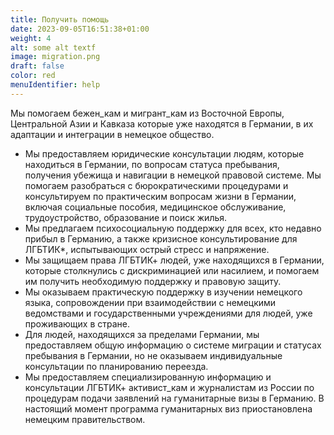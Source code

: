 ```yaml
---
title: Получить помощь
date: 2023-09-05T16:51:38+01:00
weight: 4
alt: some alt textf
image: migration.png
draft: false
color: red
menuIdentifier: help
---
```

Мы помогаем бежен_кам и мигрант_кам из Восточной Европы, Центральной Азии и Кавказа которые уже находятся в Германии, в их адаптации и интеграции в немецкое общество.

* Мы предоставляем юридические консультации людям, которые находиться в Германии, по вопросам статуса пребывания, получения убежища и навигации в немецкой правовой системе. Мы помогаем разобраться с бюрократическими процедурами и консультируем по практическим вопросам жизни в Германии, включая социальные пособия, медицинское обслуживание, трудоустройство, образование и поиск жилья.
* Мы предлагаем психосоциальную поддержку для всех, кто недавно прибыл в Германию, а также кризисное консультирование для ЛГБТИК\*, испытывающих острый стресс и напряжение.
* Мы защищаем права ЛГБТИК+ людей, уже находящихся в Германии, которые столкнулись с дискриминацией или насилием, и помогаем им получить необходимую поддержку и правовую защиту.
* Мы оказываем практическую поддержку в изучении немецкого языка, сопровождении при взаимодействии с немецкими ведомствами и государственными учреждениями для людей, уже проживающих в стране.
* Для людей, находящихся за пределами Германии, мы предоставляем общую информацию о системе миграции и статусах пребывания в Германии, но не оказываем индивидуальные консультации по планированию переезда.
* Мы предоставляем специализированную информацию и консультации ЛГБТИК+ активист_кам и журналистам из России по процедурам подачи заявлений на гуманитарные визы в Германию. В настоящий момент программа гуманитарных виз приостановлена немецким правительством.
